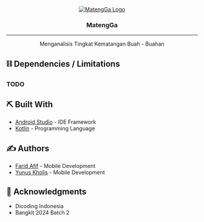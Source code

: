 <p align="center">
  <a href="" rel="noopener">
 <img src="" alt="MatengGa Logo"></a>
</p>
<h3 align="center">MatengGa</h3>

---

<p align="center"> Menganalisis Tingkat Kematangan Buah - Buahan
    <br> 
</p>

## ⛓️ Dependencies / Limitations <a name = "limitations"></a>

### TODO

## ⛏️ Built With <a name = "tech_stack"></a>

- [Android Studio](https://developer.android.com/studio) - IDE Framework
- [Kotlin](https://kotlinlang.org/) - Programming Language

## ✍️ Authors <a name = "authors"></a>

- [Farid Afif](https://github.com/moveangel) - Mobile Development
- [Yunus Kholis](https://github.com/neutherr) - Mobile Development


## 🎉 Acknowledgments <a name = "acknowledgments"></a>

- Dicoding Indonesia
- Bangkit 2024 Batch 2
